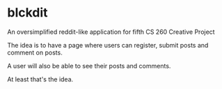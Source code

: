 # blckdit
An oversimplified reddit-like application for fifth CS 260 Creative Project

The idea is to have a page where users can register, submit posts and comment on posts.

A user will also be able to see their posts and comments.

At least that's the idea.
